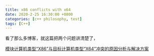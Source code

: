 ```yaml
---
title: x86 conflicts with x64
date: 2020-2-25 16:30:00 +0800
categories: [c++ philosophy, test]
tags: [C++]
---
```


看了那么多博客，就这篇把两个问题讲清楚了，

[模块计算机类型“X86”与目标计算机类型“X64”冲突的原因分析与解决方案](https://blog.csdn.net/wgx571859177/article/details/80453649?depth_1-utm_source=distribute.pc_relevant.none-task&utm_source=distribute.pc_relevant.none-task)
